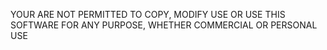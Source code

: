 YOUR ARE NOT PERMITTED TO COPY, MODIFY USE OR USE THIS SOFTWARE FOR ANY PURPOSE,
WHETHER COMMERCIAL OR PERSONAL USE
